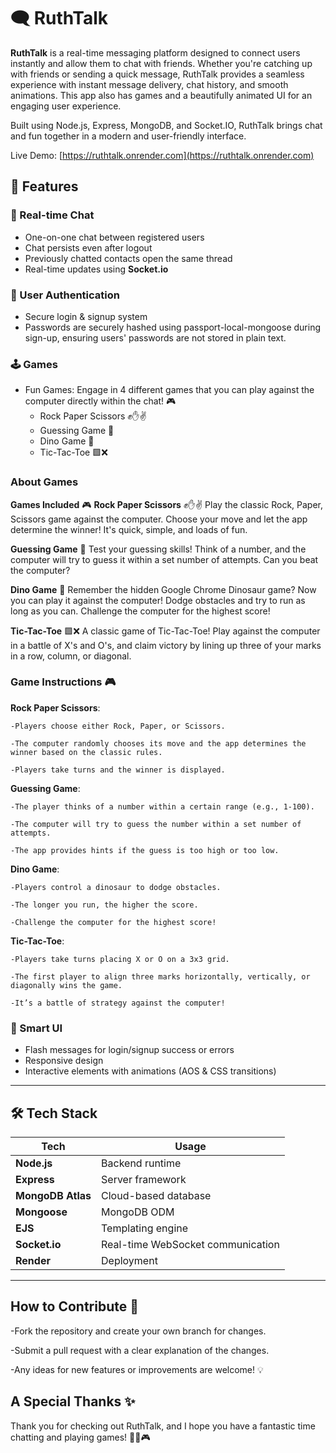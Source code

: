 # 🗨️ RuthTalk

**RuthTalk** is a real-time messaging platform designed to connect users instantly and allow them to chat with friends. Whether you're catching up with friends or sending a quick message, RuthTalk provides a seamless experience with instant message delivery, chat history, and smooth animations. This app also has games and a beautifully animated UI for an engaging user experience.

Built using Node.js, Express, MongoDB, and Socket.IO, RuthTalk brings chat and fun together in a modern and user-friendly interface.

Live Demo: [https://ruthtalk.onrender.com](https://ruthtalk.onrender.com)  

## 🚀 Features

### 💬 Real-time Chat
- One-on-one chat between registered users
- Chat persists even after logout
- Previously chatted contacts open the same thread
- Real-time updates using **Socket.io**

### 🔐 User Authentication
- Secure login & signup system
- Passwords are securely hashed using passport-local-mongoose during sign-up, ensuring users' passwords are not stored in plain text.

### 🕹️ Games
- Fun Games: Engage in 4 different games that you can play against the computer directly within the chat! 🎮
   - Rock Paper Scissors ✊✋✌️
   - Guessing Game 🎯
   - Dino Game 🦖
   - Tic-Tac-Toe 🟩❌
### About Games
**Games Included** 🎮
  **Rock Paper Scissors** ✊✋✌️
  Play the classic Rock, Paper, Scissors game against the computer. Choose your move and let the app determine the winner! It's quick, simple, and loads of fun.
  
  **Guessing Game** 🎯
  Test your guessing skills! Think of a number, and the computer will try to guess it within a set number of attempts. Can you beat the computer?
  
  **Dino Game** 🦖
  Remember the hidden Google Chrome Dinosaur game? Now you can play it against the computer! Dodge obstacles and try to run as long as you can. Challenge the computer for the highest score!
  
  **Tic-Tac-Toe** 🟩❌
  A classic game of Tic-Tac-Toe! Play against the computer in a battle of X's and O's, and claim victory by lining up three of your marks in a row, column, or diagonal.

### Game Instructions 🎮
  **Rock Paper Scissors**:
  
    -Players choose either Rock, Paper, or Scissors.
    
    -The computer randomly chooses its move and the app determines the winner based on the classic rules.
    
    -Players take turns and the winner is displayed.
  
  **Guessing Game**:
  
    -The player thinks of a number within a certain range (e.g., 1-100).
    
    -The computer will try to guess the number within a set number of attempts.
    
    -The app provides hints if the guess is too high or too low.
  
  **Dino Game**:
  
    -Players control a dinosaur to dodge obstacles.
    
    -The longer you run, the higher the score.
    
    -Challenge the computer for the highest score!
  
  **Tic-Tac-Toe**:
  
    -Players take turns placing X or O on a 3x3 grid.
    
    -The first player to align three marks horizontally, vertically, or diagonally wins the game.
    
    -It’s a battle of strategy against the computer!

### 🧠 Smart UI
- Flash messages for login/signup success or errors
- Responsive design
- Interactive elements with animations (AOS & CSS transitions)

---

## 🛠️ Tech Stack

| Tech | Usage |
|------|-------|
| **Node.js** | Backend runtime |
| **Express** | Server framework |
| **MongoDB Atlas** | Cloud-based database |
| **Mongoose** | MongoDB ODM |
| **EJS** | Templating engine |
| **Socket.io** | Real-time WebSocket communication |
| **Render** | Deployment |

---
## How to Contribute 🤝
-Fork the repository and create your own branch for changes.

-Submit a pull request with a clear explanation of the changes.

-Any ideas for new features or improvements are welcome! 💡

## A Special Thanks ✨
Thank you for checking out RuthTalk, and I hope you have a fantastic time chatting and playing games! 🚀💬🎮

